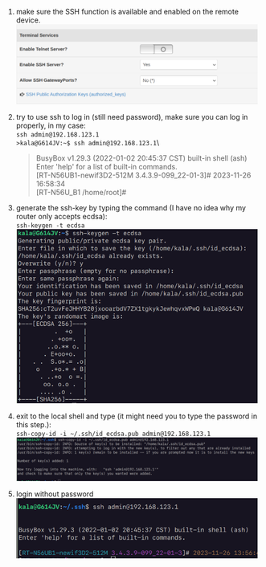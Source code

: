 1. make sure the SSH function is available and enabled on the remote device. \
   ![image](./images/1.png)

2. try to use ssh to log in (still need password), make sure you can log in properly, in my case:\
   `ssh admin@192.168.123.1`\
   `>kala@G614JV:~$ ssh admin@192.168.123.1`\
   >BusyBox v1.29.3 (2022-01-02 20:45:37 CST) built-in shell (ash)\
   >Enter 'help' for a list of built-in commands.\
   >[RT-N56UB1-newif3D2-512M 3.4.3.9-099_22-01-3]# 2023-11-26 16:58:34\
   >[RT-N56U_B1 /home/root]# 


3. generate the ssh-key by typing the command (I have no idea why my router only accepts ecdsa):\
   `ssh-keygen -t ecdsa`\
   ![image](./images/3.png)

4. exit to the local shell and type (it might need you to type the password in this step.):\
   `ssh-copy-id -i ~/.ssh/id_ecdsa.pub admin@192.168.123.1`\
   ![image](./images/4.png)

5. login without password\
   ![image](./images/5.png)
